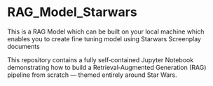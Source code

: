 # RAG_Model_Starwars
 This is a RAG Model which can be built on your local machine which enables you to create fine tuning model using Starwars Screenplay documents

This repository contains a fully self‑contained Jupyter Notebook demonstrating how to build a Retrieval‑Augmented Generation (RAG) pipeline from scratch — themed entirely around Star Wars. 
